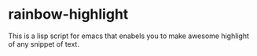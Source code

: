 # rainbow-highlight
This is a lisp script for emacs that enabels you to make awesome highlight of any snippet of text.
